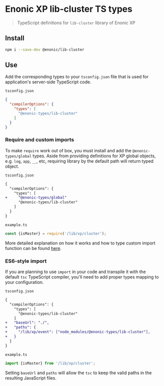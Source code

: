 # Enonic XP lib-cluster TS types

> TypeScript definitions for `lib-cluster` library of Enonic XP

## Install

```bash
npm i --save-dev @enonic/lib-cluster
```

## Use

Add the corresponding types to your `tsconfig.json` file that is used for application's server-side TypeScript code.

`tsconfig.json`
```json
{
  "compilerOptions": {
    "types": [
      "@enonic-types/lib-cluster"
    ]
  }
}
```

### Require and custom imports

To make `require` work out of box, you must install and add the `@enonic-types/global` types. Aside from providing definitions for XP global objects, e.g. `log`, `app`, `__`, etc, requiring library by the default path will return typed object.

`tsconfig.json`
```diff
{
  "compilerOptions": {
    "types": [
+     "@enonic-types/global"
      "@enonic-types/lib-cluster"
    ]
  }
}
```

`example.ts`
```ts
const {isMaster} = require('/lib/xp/cluster');
```

More detailed explanation on how it works and how to type custom import function can be found [here](https://github.com/enonic/xp/tree/master/modules/lib/typescript/README.md).

### ES6-style import

If you are planning to use `import` in your code and transpile it with the default `tsc` TypeScript compiler, you'll need to add proper types mapping to your configuration.

`tsconfig.json`
```diff
{
  "compilerOptions": {
    "types": [
      "@enonic-types/lib-cluster"
    ]
+   "baseUrl": "./",
+   "paths": {
+     "/lib/xp/event": ["node_modules/@enonic-types/lib-cluster"],
+   }
  }
}
```

`example.ts`
```ts
import {isMaster} from '/lib/xp/cluster';
```

Setting `baseUrl` and `paths` will allow the `tsc` to keep the valid paths in the resulting JavaScript files.
